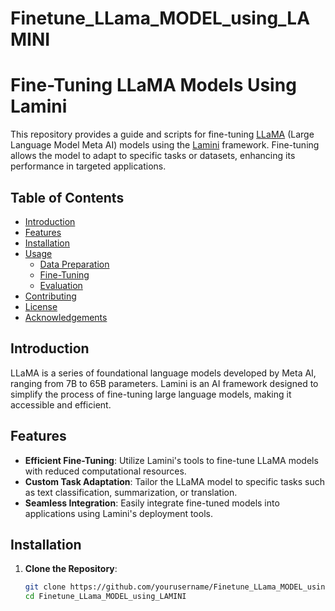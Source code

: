 # Finetune_LLama_MODEL_using_LAMINI


# Fine-Tuning LLaMA Models Using Lamini

This repository provides a guide and scripts for fine-tuning [LLaMA](https://arxiv.org/abs/2302.13971) (Large Language Model Meta AI) models using the [Lamini](https://lamini.ai/) framework. Fine-tuning allows the model to adapt to specific tasks or datasets, enhancing its performance in targeted applications.

## Table of Contents

- [Introduction](#introduction)
- [Features](#features)
- [Installation](#installation)
- [Usage](#usage)
  - [Data Preparation](#data-preparation)
  - [Fine-Tuning](#fine-tuning)
  - [Evaluation](#evaluation)
- [Contributing](#contributing)
- [License](#license)
- [Acknowledgements](#acknowledgements)

## Introduction

LLaMA is a series of foundational language models developed by Meta AI, ranging from 7B to 65B parameters. Lamini is an AI framework designed to simplify the process of fine-tuning large language models, making it accessible and efficient.

## Features

- **Efficient Fine-Tuning**: Utilize Lamini's tools to fine-tune LLaMA models with reduced computational resources.
- **Custom Task Adaptation**: Tailor the LLaMA model to specific tasks such as text classification, summarization, or translation.
- **Seamless Integration**: Easily integrate fine-tuned models into applications using Lamini's deployment tools.

## Installation

1. **Clone the Repository**:

   ```bash
   git clone https://github.com/yourusername/Finetune_LLama_MODEL_using_LAMINI.git
   cd Finetune_LLama_MODEL_using_LAMINI
